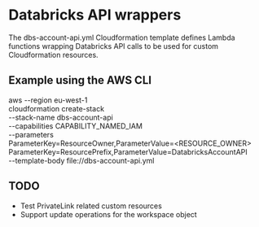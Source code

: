 # Databricks API wrappers

The dbs-account-api.yml Cloudformation template defines Lambda functions wrapping Databricks API calls to be used for custom Cloudformation resources.

## Example using the AWS CLI
aws --region eu-west-1 \
cloudformation create-stack \
--stack-name dbs-account-api \
--capabilities CAPABILITY_NAMED_IAM \
--parameters \
ParameterKey=ResourceOwner,ParameterValue=<RESOURCE_OWNER> \
ParameterKey=ResourcePrefix,ParameterValue=DatabricksAccountAPI \
--template-body file://dbs-account-api.yml

## TODO
- Test PrivateLink related custom resources
- Support update operations for the workspace object
